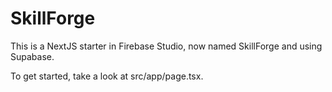 # SkillForge

This is a NextJS starter in Firebase Studio, now named SkillForge and using Supabase.

To get started, take a look at src/app/page.tsx.
